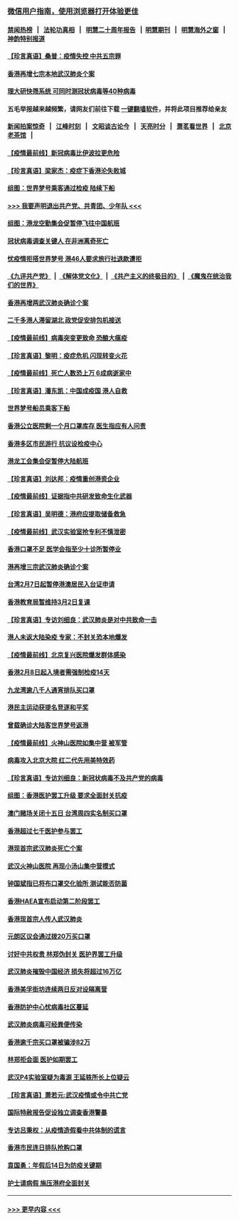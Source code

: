 ### [微信用户指南，使用浏览器打开体验更佳](https://github.com/gfw-breaker/banned-news1/blob/master/indexes/wechat-guide.md?t=0)
#### [禁闻热榜](热点新闻.md?t=0)  &nbsp;&nbsp;|&nbsp;&nbsp; [法轮功真相](https://github.com/gfw-breaker/truth/blob/master/README.md?t=0) &nbsp;&nbsp;|&nbsp;&nbsp; [明慧二十周年报告](https://github.com/gfw-breaker/mh-reports/blob/master/README.md?t=0) &nbsp;&nbsp;|&nbsp;&nbsp;[明慧期刊](https://github.com/gfw-breaker/mh-qikan) &nbsp;&nbsp;|&nbsp;&nbsp; [明慧海外之窗](https://github.com/gfw-breaker/mh-news/blob/master/README.md?t=0) &nbsp;&nbsp;|&nbsp;&nbsp; [神韵特别报道](https://github.com/gfw-breaker/mh-news/blob/master/shenyun.md?t=0)
#### [【珍言真语】桑普：疫情失控 中共五宗罪](../pages/nsc415/n11864157.md?t=02130811) 
#### [香港再增七宗本地武汉肺炎个案](../pages/nsc415/n11862405.md?t=02130811) 
#### [理大研快筛系统 可同时测冠状病毒等40种病毒](../pages/nsc415/n11862376.md?t=02130811) 
#### 五毛举报越来越频繁，请网友们前往下载 [一键翻墙软件](https://github.com/gfw-breaker/ssr-accounts)，并将此项目推荐给亲友
#### [新闻拍案惊奇](https://github.com/gfw-breaker/banned-news1/blob/master/pages/link4.md) &nbsp;&nbsp;|&nbsp;&nbsp; [江峰时刻](https://github.com/gfw-breaker/banned-news1/blob/master/pages/link4.md) &nbsp;&nbsp;|&nbsp;&nbsp; [文昭谈古论今](https://github.com/gfw-breaker/banned-news1/blob/master/pages/link4.md) &nbsp;&nbsp;|&nbsp;&nbsp; [天亮时分](https://github.com/gfw-breaker/banned-news1/blob/master/pages/link4.md) &nbsp;&nbsp;|&nbsp;&nbsp; [萧茗看世界](https://github.com/gfw-breaker/banned-news1/blob/master/pages/link4.md) &nbsp;&nbsp;|&nbsp;&nbsp; [北京老茶馆](https://github.com/gfw-breaker/banned-news1/blob/master/pages/link4.md) &nbsp;&nbsp;|&nbsp;&nbsp; 
#### [【疫情最前线】新冠病毒比伊波拉更危险](../pages/nsc415/n11862199.md?t=02130811) 
#### [【珍言真语】梁家杰：疫症下香港沦失败城](../pages/nsc415/n11861588.md?t=02130811) 
#### [组图：世界梦号乘客通过检疫 陆续下船](../pages/nsc415/n11858302.md?t=02130811) 
#### [>>> 我要声明退出共产党、共青团、少年队 <<<](https://github.com/begood0513/goodnews/blob/master/quit/letter.md) 
#### [组图：港龙空勤集会促暂停飞往中国航班](../pages/nsc415/n11858190.md?t=02130811) 
#### [冠状病毒调查关键人 在非洲离奇死亡](../pages/nsc415/n11859798.md?t=02130811) 
#### [忧疫情拒搭世界梦号 港46人要求旅行社退款遭拒](../pages/nsc415/n11859849.md?t=02130811) 
#### [《九评共产党》](https://github.com/begood0513/9ping.md/blob/master/README.md) &nbsp;|&nbsp; [《解体党文化》](../../../../jtdwh.md/blob/master/README.md)  &nbsp;|&nbsp; [《共产主义的终极目的》](../../../../gczydzjmd.md/blob/master/README.md) &nbsp;|&nbsp; [《魔鬼在统治我们的世界》](../../../../mgztzwmdsj.md/blob/master/README.md) 
#### [香港再增两武汉肺炎确诊个案](../pages/nsc415/n11859833.md?t=02130811) 
#### [二千多港人滞留湖北 政党促安排包机接送](../pages/nsc415/n11859831.md?t=02130811) 
#### [【疫情最前线】病毒突变更致命 恐酿大瘟疫](../pages/nsc415/n11859604.md?t=02130811) 
#### [【珍言真语】黎明：疫症危机 闪现转变火花](../pages/nsc415/n11859199.md?t=02130811) 
#### [【疫情最前线】死亡人数恐上万 6成病逝家中](../pages/nsc415/n11856687.md?t=02130811) 
#### [【珍言真语】潘东凯：中国成疫国 港人自救](../pages/nsc415/n11856962.md?t=02130811) 
#### [世界梦号船员乘客下船](../pages/nsc415/n11856883.md?t=02130811) 
#### [香港公立医院剩一个月口罩库存 医生指应有人问责](../pages/nsc415/n11856875.md?t=02130811) 
#### [香港多区市民游行 抗议设检疫中心](../pages/nsc415/n11856866.md?t=02130811) 
#### [港龙工会集会促暂停大陆航班](../pages/nsc415/n11856840.md?t=02130811) 
#### [【珍言真语】刘达邦：疫情重创港资企业](../pages/nsc415/n11854274.md?t=02130811) 
#### [【疫情最前线】证据指中共研发致命生化武器](../pages/nsc415/n11853087.md?t=02130811) 
#### [【珍言真语】吴明德：港府应提取储备救急](../pages/nsc415/n11852734.md?t=02130811) 
#### [【疫情最前线】武汉实验室抢专利不慎泄密](../pages/nsc415/n11850310.md?t=02130811) 
#### [香港口罩不足 医学会指至少十诊所暂停业](../pages/nsc415/n11850301.md?t=02130811) 
#### [港再增三宗武汉肺炎确诊个案](../pages/nsc415/n11850328.md?t=02130811) 
#### [台湾2月7日起暂停港澳居民入台证申请](../pages/nsc415/n11850304.md?t=02130811) 
#### [香港教育局暂维持3月2日复课](../pages/nsc415/n11850260.md?t=02130811) 
#### [【珍言真语】专访刘细良：武汉肺炎是对中共致命一击](../pages/nsc415/n11849934.md?t=02130811) 
#### [港人未返大陆染疫 专家：不封关恐本地爆发](../pages/nsc415/n11848021.md?t=02130811) 
#### [【疫情最前线】北京复兴医院爆发群体感染](../pages/nsc415/n11847626.md?t=02130811) 
#### [香港2月8日起入境者需强制检疫14天](../pages/nsc415/n11847658.md?t=02130811) 
#### [九龙湾逾八千人通宵排队买口罩](../pages/nsc415/n11847647.md?t=02130811) 
#### [港民主运动获提名竞逐和平奖](../pages/nsc415/n11847633.md?t=02130811) 
#### [曾载确诊大陆客世界梦号返港](../pages/nsc415/n11847608.md?t=02130811) 
#### [【疫情最前线】火神山医院如集中营 被军管](../pages/nsc415/n11847524.md?t=02130811) 
#### [病毒攻入北京大院 红二代先用美特效药](../pages/nsc415/n11847427.md?t=02130811) 
#### [【珍言真语】专访刘细良：新冠状病毒不及共产党的病毒](../pages/nsc415/n11847164.md?t=02130811) 
#### [组图：香港医护罢工升级 要求全面封关抗疫](../pages/nsc415/n11844107.md?t=02130811) 
#### [澳门赌场关闭十五日 台湾周四实名制买口罩](../pages/nsc415/n11845083.md?t=02130811) 
#### [香港超过七千医护参与罢工](../pages/nsc415/n11845051.md?t=02130811) 
#### [港现首宗武汉肺炎死亡个案](../pages/nsc415/n11844998.md?t=02130811) 
#### [武汉火神山医院 再现小汤山集中营模式](../pages/nsc415/n11844763.md?t=02130811) 
#### [钟国斌指已将布口罩交化验所 测试能否防菌](../pages/nsc415/n11842783.md?t=02130811) 
#### [香港HAEA宣布启动第二阶段罢工](../pages/nsc415/n11842723.md?t=02130811) 
#### [香港现首宗人传人武汉肺炎](../pages/nsc415/n11842766.md?t=02130811) 
#### [元朗区议会通过拨20万买口罩](../pages/nsc415/n11842754.md?t=02130811) 
#### [讨好中共权贵 林郑伪封关 医护界罢工升级](../pages/nsc415/n11842359.md?t=02130811) 
#### [武汉肺炎摧毁中国经济 损失将超过16万亿](../pages/nsc415/n11839723.md?t=02130811) 
#### [香港美孚街坊连续两日反对设隔离营](../pages/nsc415/n11839962.md?t=02130811) 
#### [香港防护中心忧病毒社区蔓延](../pages/nsc415/n11839933.md?t=02130811) 
#### [武汉肺炎病毒可经粪便传染](../pages/nsc415/n11839939.md?t=02130811) 
#### [香港逾千宗买口罩被骗涉82万](../pages/nsc415/n11839914.md?t=02130811) 
#### [林郑拒会面 医护如期罢工](../pages/nsc415/n11839892.md?t=02130811) 
#### [武汉P4实验室疑为毒源 王延轶所长上位疑云](../pages/nsc415/n11835543.md?t=02130811) 
#### [【珍言真语】萧若元:武汉疫情或令中共亡党](../pages/nsc415/n11829394.md?t=02130811) 
#### [国际特赦报告促设独立调查香港警暴](../pages/nsc415/n11833845.md?t=02130811) 
#### [专访吕秉权：从疫情造假看中共体制的谎言](../pages/nsc415/n11833813.md?t=02130811) 
#### [香港市民连日排队抢购口罩](../pages/nsc415/n11833794.md?t=02130811) 
#### [袁国勇：年假后14日为防疫关键期](../pages/nsc415/n11831088.md?t=02130811) 
#### [护士请病假 施压港府全面封关](../pages/nsc415/n11831030.md?t=02130811) 

----
#### [ >>> 更早内容 <<< ](../indexes/nsc415-earlier.md)
